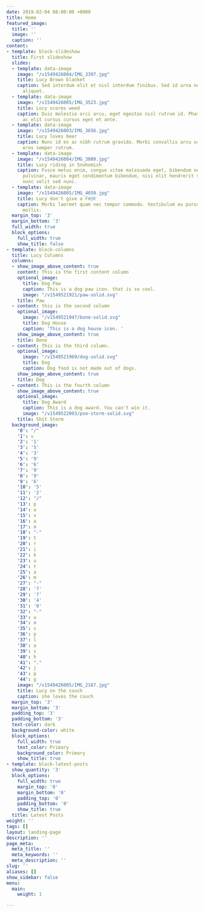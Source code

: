 ```yaml
---
date: 2019-02-04 08:00:00 +0000
title: Home
featured_image:
  title: ''
  image: ''
  caption: ''
content:
- template: block-slideshow
  title: First slideshow
  slides:
  - template: data-image
    image: "/v1549426004/IMG_3397.jpg"
    title: Lucy Brown blanket
    caption: Sed interdum elit et nisl interdum finibus. Sed id urna non augue mattis
      aliquet.
  - template: data-image
    image: "/v1549426005/IMG_3523.jpg"
    title: Lucy scores weed
    caption: Duis molestie orci arcu, eget egestas nisl rutrum id. Phasellus ut massa
      ac elit cursus cursus eget et ante.
  - template: data-image
    image: "/v1549426003/IMG_3656.jpg"
    title: Lucy loves beer
    caption: Nunc id ex ac nibh rutrum gravida. Morbi convallis arcu urna, id finibus
      eros semper rutrum.
  - template: data-image
    image: "/v1549426004/IMG_3809.jpg"
    title: Lucy riding in Snohomish
    caption: Fusce metus enim, congue vitae malesuada eget, bibendum nec sapien. Quisque
      pulvinar, mauris eget condimentum bibendum, nisi elit hendrerit sem, vel varius
      nunc velit sed nunc.
  - template: data-image
    image: "/v1549426005/IMG_4050.jpg"
    title: Lucy don't give a F#@K
    caption: Morbi laoreet quam nec tempor commodo. Vestibulum eu purus vel ante tincidunt
      mollis.
  margin_top: '3'
  margin_bottom: '3'
  full_width: true
  block_options:
    full_width: true
    show_title: false
- template: block-columns
  title: Lucy Columns
  columns:
  - show_image_above_content: true
    content: This is the first content column
    optional_image:
      title: Dog Paw
      caption: This is a dog paw icon. that is so cool.
      image: "/v1549521921/paw-solid.svg"
    title: Paw
  - content: this is the second column
    optional_image:
      image: "/v1549521947/bone-solid.svg"
      title: Dog House
      caption: 'This is a dog house icon. '
    show_image_above_content: true
    title: Bone
  - content: This is the third column.
    optional_image:
      image: "/v1549521969/dog-solid.svg"
      title: Dog
      caption: Dog food is not made out of dogs.
    show_image_above_content: true
    title: Dog
  - content: This is the fourth column
    show_image_above_content: true
    optional_image:
      title: Dog Award
      caption: This is a dog award. You can't win it.
      image: "/v1549522003/poo-storm-solid.svg"
    title: Shit Storm
  background_image:
    '0': "/"
    '1': v
    '2': '1'
    '3': '5'
    '4': '3'
    '5': '9'
    '6': '6'
    '7': '9'
    '8': '9'
    '9': '6'
    '10': '5'
    '11': '2'
    '12': "/"
    '13': p
    '14': a
    '15': v
    '16': a
    '17': n
    '18': "-"
    '19': t
    '20': r
    '21': i
    '22': k
    '23': u
    '24': t
    '25': a
    '26': m
    '27': "-"
    '28': '7'
    '29': '7'
    '30': '4'
    '31': '0'
    '32': "-"
    '33': u
    '34': n
    '35': s
    '36': p
    '37': l
    '38': a
    '39': s
    '40': h
    '41': "."
    '42': j
    '43': p
    '44': g
    image: "/v1549426005/IMG_2167.jpg"
    title: Lucy on the couch
    caption: she loves the couch
  margin_top: '3'
  margin_bottom: '3'
  padding_top: '3'
  padding_bottom: '3'
  text-color: dark
  background-color: white
  block_options:
    full_width: true
    text_color: Primary
    background_color: Primary
    show_title: true
- template: block-latest-posts
  show_quantity: '3'
  block_options:
    full_width: true
    margin_top: '0'
    margin_bottom: '0'
    padding_top: '0'
    padding_bottom: '0'
    show_title: true
  title: Latest Posts
weight: ''
tags: []
layout: landing-page
description: ''
page_meta:
  meta_title: ''
  meta_keywords: ''
  meta_description: ''
slug: ''
aliases: []
show_sidebar: false
menu:
  main:
    weight: 1

---
```

